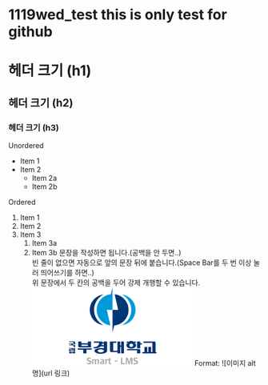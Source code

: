  # 1119wed_test this is only test for github
# 헤더 크기 (h1) 
## 헤더 크기 (h2) 
### 헤더 크기 (h3) 
Unordered 
* Item 1 
* Item 2 
    * Item 2a 
    * Item 2b 

Ordered 
1. Item 1 
1. Item 2 
1. Item 3 
    1. Item 3a 
    1. Item 3b
문장을 작성하면 됩니다.(공백을 안 두면..)   
빈 줄이 없으면 자동으로 앞의 문장 뒤에 붙습니다.(Space Bar를 두 번 이상 눌러 띄어쓰기를 하면..)   
위 문장에서 두 칸의 공백을 두어 강제 개행할 수 있습니다.
![Github logo](/images/markdown_logo.jpg) 
Format: ![이미지 alt명](url 링크) 
